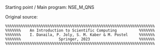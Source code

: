 Starting point / Main program: NSE_M_QNS

Original source:
```
%%%%%%%%%%%%%%%%%%%%%%%%%%%%%%%%%%%%%%%%%%%%%%%%%%%%%%%%%%%%%%%%%%%
%%%%%%%    An Introduction to Scientific Computing          %%%%%%%
%%%%%%%    I. Danaila, P. Joly, S. M. Kaber & M. Postel     %%%%%%%
%%%%%%%                 Springer, 2023                      %%%%%%%
%%%%%%%%%%%%%%%%%%%%%%%%%%%%%%%%%%%%%%%%%%%%%%%%%%%%%%%%%%%%%%%%%%%
```
